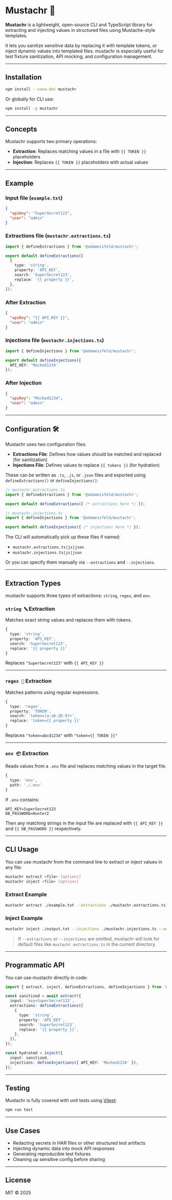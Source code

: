 # Mustachr 🥸

**Mustachr** is a lightweight, open-source CLI and TypeScript library for extracting and injecting values in structured files using Mustache-style templates.

It lets you sanitize sensitive data by replacing it with template tokens, or inject dynamic values into templated files. mustachr is especially useful for test fixture sanitization, API mocking, and configuration management.

---

## Installation

```bash
npm install --save-dev mustachr
```

Or globally for CLI use:

```bash
npm install -g mustachr
```

---

## Concepts

Mustachr supports two primary operations:

- **Extraction**: Replaces matching values in a file with `{{ TOKEN }}` placeholders
- **Injection**: Replaces `{{ TOKEN }}` placeholders with actual values

---

## Example

### Input file (`example.txt`)

```json
{
  "apiKey": "SuperSecret123",
  "user": "admin"
}
```

### Extractions file (`mustachr.extractions.ts`)

```ts
import { defineExtractions } from '@adameisfeld/mustachr';

export default defineExtractions([
  {
    type: 'string',
    property: 'API_KEY',
    search: 'SuperSecret123',
    replace: '{{ property }}',
  },
]);
```

### After Extraction

```json
{
  "apiKey": "{{ API_KEY }}",
  "user": "admin"
}
```

### Injections file (`mustachr.injections.ts`)

```ts
import { defineInjections } from '@adameisfeld/mustachr';

export default defineInjections({
  API_KEY: 'Mocked1234'
});
```

### After Injection

```json
{
  "apiKey": "Mocked1234",
  "user": "admin"
}
```

---

## Configuration 🛠️

Mustachr uses two configuration files:

- **Extractions File**: Defines how values should be matched and replaced (for sanitization)
- **Injections File**: Defines values to replace `{{ tokens }}` (for hydration)

These can be written as `.ts`, `.js`, or `.json` files and exported using `defineExtractions()` or `defineInjections()`:

```ts
// mustachr.extractions.ts
import { defineExtractions } from '@adameisfeld/mustachr';

export default defineExtractions([ /* extractions here */ ]);
```

```ts
// mustachr.injections.ts
import { defineInjections } from '@adameisfeld/mustachr';

export default defineInjections({ /* injections here */ });
```

The CLI will automatically pick up these files if named:

- `mustachr.extractions.ts|js|json`
- `mustachr.injections.ts|js|json`

Or you can specify them manually via `--extractions` and `--injections`.

---

## Extraction Types

mustachr supports three types of extractions: `string`, `regex`, and `env`.

### `string 🔤` Extraction

Matches exact string values and replaces them with tokens.

```ts
{
  type: 'string',
  property: 'API_KEY',
  search: 'SuperSecret123',
  replace: '{{ property }}'
}
```

Replaces `"SuperSecret123"` with `{{ API_KEY }}`

---

### `regex 🧪` Extraction

Matches patterns using regular expressions.

```ts
{
  type: 'regex',
  property: 'TOKEN',
  search: 'token=[a-zA-Z0-9]+',
  replace: 'token={{ property }}'
}
```

Replaces `"token=abcd1234"` with `"token={{ TOKEN }}"`

---

### `env 📦` Extraction

Reads values from a `.env` file and replaces matching values in the target file.

```ts
{
  type: 'env',
  path: './.env'
}
```

If `.env` contains:

```env
API_KEY=SuperSecret123
DB_PASSWORD=Hunter2
```

Then any matching strings in the input file are replaced with `{{ API_KEY }}` and `{{ DB_PASSWORD }}` respectively.


---

## CLI Usage

You can use mustachr from the command line to extract or inject values in any file:

```bash
mustachr extract <file> [options]
mustachr inject <file> [options]
```

### Extract Example

```bash
mustachr extract ./example.txt --extractions ./mustachr.extractions.ts --out ./output.txt
```

### Inject Example

```bash
mustachr inject ./output.txt --injections ./mustachr.injections.ts --out ./hydrated.txt
```

> If `--extractions` or `--injections` are omitted, mustachr will look for default files like `mustachr.extractions.ts` in the current directory.

---

## Programmatic API

You can use mustachr directly in code:

```ts
import { extract, inject, defineExtractions, defineInjections } from '@adameisfeld/mustachr';

const sanitized = await extract({
  input: 'key=SuperSecret123',
  extractions: defineExtractions([
    {
      type: 'string',
      property: 'API_KEY',
      search: 'SuperSecret123',
      replace: '{{ property }}',
    },
  ]),
});

const hydrated = inject({
  input: sanitized,
  injections: defineInjections({ API_KEY: 'Mocked1234' }),
});
```

---

## Testing

Mustachr is fully covered with unit tests using [Vitest](https://vitest.dev/):

```bash
npm run test
```

---

## Use Cases

- Redacting secrets in HAR files or other structured test artifacts
- Injecting dynamic data into mock API responses
- Generating reproducible test fixtures
- Cleaning up sensitive config before sharing

---

## License

MIT © 2025
